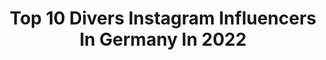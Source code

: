 ---
title: Top 10 Divers Instagram Influencers In Germany In 2022
description: >-
  Find top divers Instagram influencers in Germany in 2022. Most popular hashtags: #love #happy #nature #beautiful.
platform: Instagram
hits: 208
text_top: Identify the most popular Instagram profiles on inBeat.
text_bottom: Our search engine has 208 Instagram influencers like this in Germany for you to collaborate.
profiles:
  - username: "kurvenrausch"
    fullname: >-
      TANJA MARFO | PLUS SIZE SISTER
    bio: >-
      💥𝐙𝐄𝐋𝐄𝐁𝐑𝐈𝐄𝐑𝐄𝐍 𝐒𝐓𝐀𝐓𝐓 𝐊𝐀𝐒𝐂𝐇𝐈𝐄𝐑𝐄𝐍💥 💌info@inside360.agency 🧡Infinity👰🏻Collection,GLAMBOX💄& Nails 💅🏻 👩🏻‍🦰 @diversity_fashion_days 🛍Shop & Sisterhood ⤵️
    location: "Germany"
    followers: 42270
    engagement: 121
    commentsToLikes: 0.055803
    id: ck13bpo9xwkiw0i19ae5r0vyp
    verified: true
    hashtags: "#countrygirl, #plussizefashion, #sundays, #selflove"
  - username: "gaymersww"
    fullname: >-
      Gaymers World Wide
    bio: >-
      👬 Featuring Gay Gamers ❤️🧡💛💚💙 🔥 Be Hot - Diversity Inc.! 😉 🖤 Be Patient 📸 Follow and use #gaymersww for a shoutout! 🕵🏻‍♂️ADMIN: @nickpastoor
    location: "Germany"
    followers: 3123
    engagement: 3338
    commentsToLikes: 0.021827
    id: ckap4tfg98sq00i78pyub4ns0
    verified: false
    hashtags: "#gaymer, #gaynerd, #nintendo, #gaygamer"
  - username: "siegismund"
    fullname: >-
      Fabian Siegismund
    bio: >-
      ALLES HIER IST WERBUNG (finden diverse deutsche Gerichte). Impressum in meinem Youtube-Kanal:
    location: "Germany"
    followers: 60014
    engagement: 533
    commentsToLikes: 0.011588
    id: ck0vx4wjbx5oa0i1956nv4fzk
    verified: true
    hashtags: "#urlaub, #teampixel, #curacao, #schnorcheln"
  - username: "kris_at_home_now"
    fullname: >-
      Kristina
    bio: >-
      The most interesting journey is the journey of life🛤️ 💞...and life is diversity ✨ Welcome to my gallery 🤗 Alepañola, based in Germany, European in 🧡
    location: "Germany"
    followers: 2091
    engagement: 6352
    commentsToLikes: 0.157983
    id: ck138b34nfdoh0i196uxyvt1a
    verified: false
    hashtags: "#espa, #holiday, #lovely, #love"
  - username: "saraychachay"
    fullname: >-
      Saray Chachay
    bio: >-
      •Just a girl born and raised in Costa Rica🦋 •Pilot, diver, biologist, model •Intent on not being in one place for too long! •Photography page:
    location: "Germany"
    followers: 27666
    engagement: 271
    commentsToLikes: 0.031910
    id: ck55liqgq1o5y0i1170atwymc
    verified: false
    hashtags: "#motivation, #cute, #photography, #costaricanmodel"
  - username: "mobile_spielecke_warendorf_"
    fullname: >-
      Mobile Spielecke 💞
    bio: >-
      💞Handmade Schmuckdesign besondere Ohrring Unikate mit diversen Details 📍Kontakt über PN & Email
    location: "Germany"
    followers: 7196
    engagement: 494
    commentsToLikes: 0.141307
    id: ckaosns78sa140i78c4dgzp64
    verified: false
    hashtags: "#beautiful, #statementearrings, #accessories, #earringswag"
  - username: "dasha_rush_official"
    fullname: >-
      Dasha Rush
    bio: >-
      Hyperactive & Neurotic, like science and art. Connecting sounds to diverse media. https://www.residentadvisor.net/features/3737
    location: "Germany"
    followers: 40860
    engagement: 201
    commentsToLikes: 0.037025
    id: ck0vyqrdw5by20i19qtunlqn9
    verified: false
    hashtags: "#dj, #rave, #ambient, #kunst"
  - username: "125ccm_family"
    fullname: >-
      125ccm Family 🇩🇪
    bio: >-
      》 Folge @125ccmfamilie Wir bauen eine rein deutschsprachige aktive Community auf! 🇩🇪 Dort erwarten dich demnächst diverse hilfreiche Formate. 💪🏻
    location: "Germany"
    followers: 11959
    engagement: 780
    commentsToLikes: 0.021406
    id: ck8taj2lyrz240j78wtk9gs0z
    verified: false
    hashtags: "#125ccmfamily, #125ccm, #125ccmfamilie, #astrastattcorona"
  - username: "janinakugel"
    fullname: >-
      Janina Kugel
    bio: >-
      Woman and mother. Passion for leadership, education, diversity & inclusion and humans in general. Former CHRO. Love for sports and fashion.
    location: "Germany"
    followers: 7977
    engagement: 736
    commentsToLikes: 0.051592
    id: ck5zs2fgkxp1e0i147lbx5oja
    verified: true
    hashtags: "#mountainlove, #summer, #family, #equality"
  - username: "marteboneschansker"
    fullname: >-
      M A R T E
    bio: >-
      ○ model @paparazzimodels/@wilhelmina.london ● I perform write and do things w audio 🎧 theatre 💐 diversity 🏕 tiny house 🗻 mama Earth 🚫 no photoshop
    location: "Germany"
    followers: 19606
    engagement: 230
    commentsToLikes: 0.022610
    id: ck6uhdevo8hbf0j71j2eeam0w
    verified: false
    hashtags: "#selfloveclub, #tapforteam, #nofilter, #paparazzimodels"
---